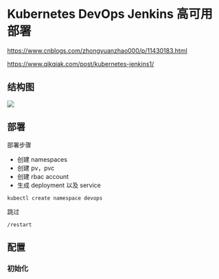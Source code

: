 # Kubernetes DevOps Jenkins 高可用部署


https://www.cnblogs.com/zhongyuanzhao000/p/11430183.html

https://www.qikqiak.com/post/kubernetes-jenkins1/

## 结构图

![](https://gitee.com/AbyssViper/pic/raw/master/images/devops-k8s-jenkins-ha/jenkins-ha.png)





## 部署

部署步骤

- 创建 namespaces
- 创建 pv，pvc 
- 创建 rbac account
- 生成 deployment 以及 service









```shell
kubectl create namespace devops
```



跳过

```shell
/restart
```





## 配置

### 初始化






















